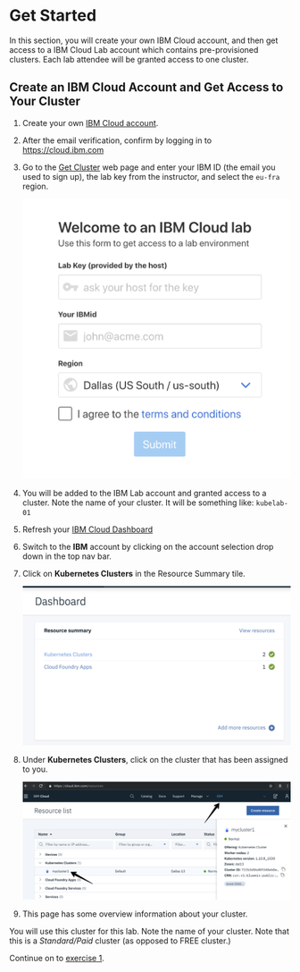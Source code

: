 # Get Started
In this section, you will create your own IBM Cloud account, and then get access to a IBM Cloud Lab account which contains pre-provisioned clusters. Each lab attendee will be granted access to one cluster.

## Create an IBM Cloud Account and Get Access to Your Cluster
1. Create your own [IBM Cloud account](TODO:VCPIURL).
2. After the email verification, confirm by logging in to https://cloud.ibm.com
3. Go to the [Get Cluster](TODO:GETCLUSTER) web page and enter your IBM ID (the email you used to sign up), the lab key from the instructor, and select the `eu-fra` region.

    ![](../README_images/get-clusters.png)

3. You will be added to the IBM Lab account and granted access to a cluster. Note the name of your cluster. It will be something like: `kubelab-01`
4. Refresh your [IBM Cloud Dashboard](https://cloud.ibm.com)
5. Switch to the **IBM** account by clicking on the account selection drop down in the top nav bar.
6. Click on **Kubernetes Clusters** in the Resource Summary tile.

    ![](../README_images/kubernetesResources.png)

7. Under **Kubernetes Clusters**, click on the cluster that has been assigned to you.

    ![](../README_images/dashboard.png)

8. This page has some overview information about your cluster.

You will use this cluster for this lab. Note the name of your cluster. Note that this is a *Standard/Paid* cluster (as opposed to FREE cluster.)

Continue on to [exercise 1](../exercise-1/README.md).
